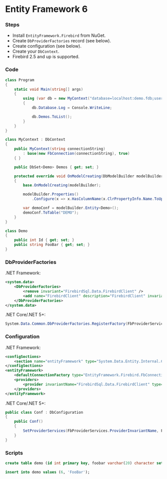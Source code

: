 # Entity Framework 6

### Steps

* Install `EntityFramework.Firebird` from NuGet.
* Create `DbProviderFactories` record (see below).
* Create configuration (see below).
* Create your `DbContext`.
* Firebird 2.5 and up is supported.

### Code

```csharp
class Program
{
	static void Main(string[] args)
	{
		using (var db = new MyContext("database=localhost:demo.fdb;user=sysdba;password=masterkey"))
		{
			db.Database.Log = Console.WriteLine;

			db.Demos.ToList();
		}
	}
}

class MyContext : DbContext
{
	public MyContext(string connectionString)
		: base(new FbConnection(connectionString), true)
	{ }

	public DbSet<Demo> Demos { get; set; }

	protected override void OnModelCreating(DbModelBuilder modelBuilder)
	{
		base.OnModelCreating(modelBuilder);

		modelBuilder.Properties()
			.Configure(x => x.HasColumnName(x.ClrPropertyInfo.Name.ToUpper()));

		var demoConf = modelBuilder.Entity<Demo>();
		demoConf.ToTable("DEMO");
	}
}

class Demo
{
	public int Id { get; set; }
	public string FooBar { get; set; }
}
```

### DbProviderFactories

.NET Framework:
```xml
<system.data>
	<DbProviderFactories>
		<remove invariant="FirebirdSql.Data.FirebirdClient" />
		<add name="FirebirdClient" description="FirebirdClient" invariant="FirebirdSql.Data.FirebirdClient" type="FirebirdSql.Data.FirebirdClient.FirebirdClientFactory, FirebirdSql.Data.FirebirdClient" />
	</DbProviderFactories>
</system.data>
```

.NET Core/.NET 5+:
```csharp
System.Data.Common.DbProviderFactories.RegisterFactory(FbProviderServices.ProviderInvariantName, FirebirdClientFactory.Instance);
```

### Configuration

.NET Framework:
```xml
<configSections>
	<section name="entityFramework" type="System.Data.Entity.Internal.ConfigFile.EntityFrameworkSection, EntityFramework, Version=6.0.0.0, Culture=neutral, PublicKeyToken=b77a5c561934e089" requirePermission="false" />
</configSections>
<entityFramework>
	<defaultConnectionFactory type="EntityFramework.Firebird.FbConnectionFactory, EntityFramework.Firebird" />
	<providers>
		<provider invariantName="FirebirdSql.Data.FirebirdClient" type="EntityFramework.Firebird.FbProviderServices, EntityFramework.Firebird" />
	</providers>
</entityFramework>
```

.NET Core/.NET 5+:
```csharp
public class Conf : DbConfiguration
{
	public Conf()
	{
		SetProviderServices(FbProviderServices.ProviderInvariantName, FbProviderServices.Instance);
	}
}
```

### Scripts

```sql
create table demo (id int primary key, foobar varchar(20) character set utf8);
```

```sql
insert into demo values (6, 'FooBar');
```
